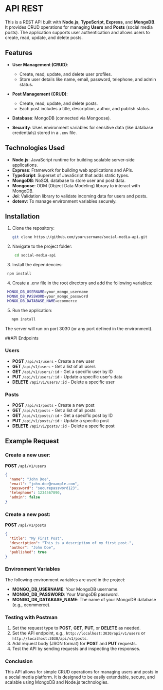 # API REST

This is a REST API built with **Node.js**, **TypeScript**, **Express**, and **MongoDB**. It provides CRUD operations for managing **Users** and **Posts** (social media posts). The application supports user authentication and allows users to create, read, update, and delete posts.

## Features

- **User Management (CRUD)**:
  - Create, read, update, and delete user profiles.
  - Store user details like name, email, password, telephone, and admin status.

- **Post Management (CRUD)**:
  - Create, read, update, and delete posts.
  - Each post includes a title, description, author, and publish status.

- **Database**: MongoDB (connected via Mongoose).
- **Security**: Uses environment variables for sensitive data (like database credentials) stored in a `.env` file.

## Technologies Used

- **Node.js**: JavaScript runtime for building scalable server-side applications.
- **Express**: Framework for building web applications and APIs.
- **TypeScript**: Superset of JavaScript that adds static types.
- **MongoDB**: NoSQL database to store user and post data.
- **Mongoose**: ODM (Object Data Modeling) library to interact with MongoDB.
- **Joi**: Validation library to validate incoming data for users and posts.
- **dotenv**: To manage environment variables securely.

## Installation

1. Clone the repository:
   ```bash
   git clone https://github.com/yourusername/social-media-api.git
   ```
2. Navigate to the project folder:
   ```bash
    cd social-media-api
   ```
3. Install the dependencies:
 ```bash
  npm install
 ```
4. Create a .env file in the root directory and add the following variables:
 ```bash
  MONGO_DB_USERNAME=your_mongo_username
  MONGO_DB_PASSWORD=your_mongo_password
  MONGO_DB_DATABASE_NAME=ecommerce
   ```
5. Run the application:
 ```bash
    npm install
   ```
The server will run on port 3030 (or any port defined in the environment).

##API Endpoints

### Users
- **POST** `/api/v1/users` - Create a new user
- **GET** `/api/v1/users` - Get a list of all users
- **GET** `/api/v1/users/:id` - Get a specific user by ID
- **PUT** `/api/v1/users/:id` - Update a specific user's data
- **DELETE** `/api/v1/users/:id` - Delete a specific user

### Posts
- **POST** `/api/v1/posts` - Create a new post
- **GET** `/api/v1/posts` - Get a list of all posts
- **GET** `/api/v1/posts/:id` - Get a specific post by ID
- **PUT** `/api/v1/posts/:id` - Update a specific post
- **DELETE** `/api/v1/posts/:id` - Delete a specific post

## Example Request

### Create a new user:
**POST** `/api/v1/users`

```json
{
  "name": "John Doe",
  "email": "john.doe@example.com",
  "password": "securepassword123",
  "telephone": 1234567890,
  "admin": false
}
```
### Create a new post:
**POST** `/api/v1/posts`

```json
{
  "title": "My First Post",
  "description": "This is a description of my first post.",
  "author": "John Doe",
  "published": true
}
```
### Environment Variables

The following environment variables are used in the project:

- **MONGO_DB_USERNAME**: Your MongoDB username.
- **MONGO_DB_PASSWORD**: Your MongoDB password.
- **MONGO_DB_DATABASE_NAME**: The name of your MongoDB database (e.g., ecommerce).

### Testing with Postman

1. Set the request type to **POST**, **GET**, **PUT**, or **DELETE** as needed.
2. Set the API endpoint, e.g., `http://localhost:3030/api/v1/users` or `http://localhost:3030/api/v1/posts`.
3. Add request body (JSON format) for **POST** and **PUT** requests.
4. Test the API by sending requests and inspecting the responses.

### Conclusion

This API allows for simple CRUD operations for managing users and posts in a social media platform. It is designed to be easily extendable, secure, and scalable using MongoDB and Node.js technologies.


